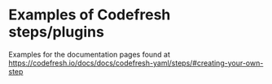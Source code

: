 # Examples of Codefresh steps/plugins

Examples for the documentation pages found at https://codefresh.io/docs/docs/codefresh-yaml/steps/#creating-your-own-step

